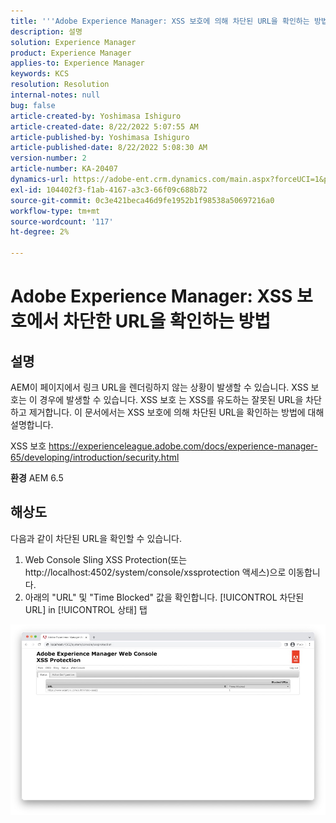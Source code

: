 ```yaml
---
title: '''Adobe Experience Manager: XSS 보호에 의해 차단된 URL을 확인하는 방법'
description: 설명
solution: Experience Manager
product: Experience Manager
applies-to: Experience Manager
keywords: KCS
resolution: Resolution
internal-notes: null
bug: false
article-created-by: Yoshimasa Ishiguro
article-created-date: 8/22/2022 5:07:55 AM
article-published-by: Yoshimasa Ishiguro
article-published-date: 8/22/2022 5:08:30 AM
version-number: 2
article-number: KA-20407
dynamics-url: https://adobe-ent.crm.dynamics.com/main.aspx?forceUCI=1&pagetype=entityrecord&etn=knowledgearticle&id=c3e6e460-d821-ed11-b83e-0022480866ad
exl-id: 104402f3-f1ab-4167-a3c3-66f09c688b72
source-git-commit: 0c3e421beca46d9fe1952b1f98538a50697216a0
workflow-type: tm+mt
source-wordcount: '117'
ht-degree: 2%

---
```


# Adobe Experience Manager: XSS 보호에서 차단한 URL을 확인하는 방법

## 설명


AEM이 페이지에서 링크 URL을 렌더링하지 않는 상황이 발생할 수 있습니다. XSS 보호는 이 경우에 발생할 수 있습니다. XSS 보호 는 XSS를 유도하는 잘못된 URL을 차단하고 제거합니다.
이 문서에서는 XSS 보호에 의해 차단된 URL을 확인하는 방법에 대해 설명합니다.

XSS 보호 https://experienceleague.adobe.com/docs/experience-manager-65/developing/introduction/security.html

<b>환경</b>
AEM 6.5


## 해상도


다음과 같이 차단된 URL을 확인할 수 있습니다.
1. Web Console Sling XSS Protection(또는 http://localhost:4502/system/console/xssprotection 액세스)으로 이동합니다.
2. 아래의 &quot;URL&quot; 및 &quot;Time Blocked&quot; 값을 확인합니다. [!UICONTROL 차단된 URL] in [!UICONTROL 상태] 탭

![](assets/c1d7a6cc-d521-ed11-b83e-0022480866ad.png)
